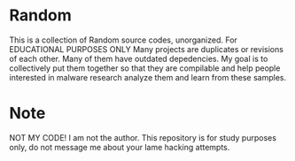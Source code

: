 # Random

This is a collection of Random source codes, unorganized. For EDUCATIONAL PURPOSES ONLY  Many projects are duplicates or revisions of each other. Many of them have outdated depedencies. My goal is to collectively put them together so that they are compilable and help people interested in malware research analyze them and learn from these samples.

# Note

NOT MY CODE! I am not the author. This repository is for study purposes only, do not message me about your lame hacking attempts.

